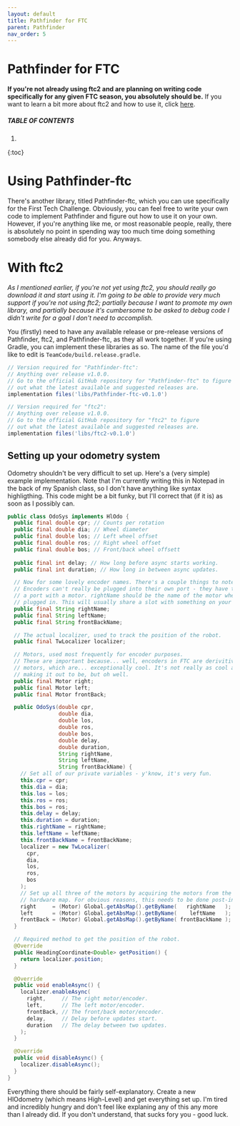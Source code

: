 ```yaml
---
layout: default
title: Pathfinder for FTC
parent: Pathfinder
nav_order: 5
---
```


# Pathfinder for FTC
**If you're not already using ftc2 and are planning on writing code specifically for any
given FTC season, you absolutely should be.** If you want to learn a bit more about ftc2
and how to use it, click [here](https://github.com/Wobblyyyy/ftc2).

##### TABLE OF CONTENTS
1. 
{:toc}


# Using Pathfinder-ftc
There's another library, titled Pathfinder-ftc, which you can use specifically for the
First Tech Challenge. Obviously, you can feel free to write your own code to implement
Pathfinder and figure out how to use it on your own. However, if you're anything like me,
or most reasonable people, really, there is absolutely no point in spending way too much
time doing something somebody else already did for you. Anyways.

# With ftc2
*As I mentioned earlier, if you're not yet using ftc2, you should really go download it and
start using it. I'm going to be able to provide very much support if you're not using ftc2;
partially because I want to promote my own library, and partially because it's cumbersome to
be asked to debug code I didn't write for a goal I don't need to accomplish.*

You (firstly) need to have any available release or pre-release versions of Pathfinder, ftc2,
and Pathfinder-ftc, as they all work together. If you're using Gradle, you can implement these
libraries as so. The name of the file you'd like to edit is `TeamCode/build.release.gradle`.
```gradle
// Version required for "Pathfinder-ftc":
// Anything over release v1.0.0.
// Go to the official GitHub repository for "Pathfinder-ftc" to figure
// out what the latest available and suggested releases are.
implementation files('libs/Pathfinder-ftc-v0.1.0')

// Version required for "ftc2":
// Anything over release v1.0.0.
// Go to the official GitHub repository for "ftc2" to figure
// out what the latest available and suggested releases are.
implementation files('libs/ftc2-v0.1.0')
```

## Setting up your odometry system
Odometry shouldn't be very difficult to set up. Here's a (very simple) example implementation. 
Note that I'm currently writing this in Notepad in the back of my Spanish class, so I don't
have anything like syntax highligthing. This code might be a bit funky, but I'll correct that
(if it is) as soon as I possibly can.
```java
public class OdoSys implements HlOdo {
  public final double cpr; // Counts per rotation
  public final double dia; // Wheel diameter 
  public final double los; // Left wheel offset 
  public final double ros; // Right wheel offset 
  public final double bos; // Front/back wheel offsett
  
  public final int delay; // How long before async starts working.
  public final int duration; // How long in between async updates.

  // Now for some lovely encoder names. There's a couple things to note here.
  // Encoders can't really be plugged into their own port - they have to share
  // a port with a motor. rightName should be the name of the motor where it's
  // plugged in. This will usually share a slot with something on your drivetrain.
  public final String rightName; 
  public final String leftName;
  public final String frontBackName;

  // The actual localizer, used to track the position of the robot.
  public final TwLocalizer localizer;

  // Motors, used most frequently for encoder purposes.
  // These are important because... well, encoders in FTC are derivitives of
  // motors, which are... exceptionally cool. It's not really as cool as I'm
  // making it out to be, but oh well.
  public final Motor right;
  public final Motor left;
  public final Motor frontBack;

  public OdoSys(double cpr,
                double dia,
                double los,
                double ros,
                double bos,
                double delay,
                double duration,
                String rightName,
                String leftName,
                String frontBackName) {
    // Set all of our private variables - y'know, it's very fun.
    this.cpr = cpr;
    this.dia = dia;
    this.los = los;
    this.ros = ros;
    this.bos = ros;
    this.delay = delay;
    this.duration = duration;
    this.rightName = rightName;
    this.leftName = leftName;
    this.frontBackName = frontBackName;
    localizer = new TwLocalizer(
      cpr,
      dia,
      los,
      ros,
      bos
    );
    // Set up all three of the motors by acquiring the motors from the absolute
    // hardware map. For obvious reasons, this needs to be done post-init.
    right     = (Motor) Global.getAbsMap().getByName(   rightName   );
    left      = (Motor) Global.getAbsMap().getByName(    leftName   );
    frontBack = (Motor) Global.getAbsMap().getByName( frontBackName );
  }

  // Required method to get the position of the robot. 
  @Override
  public HeadingCoordinate<Double> getPosition() {
    return localizer.position;
  }

  @Override
  public void enableAsync() {
    localizer.enableAsync(
      right,     // The right motor/encoder.
      left,      // The left motor/encoder.
      frontBack, // The front/back motor/encoder.
      delay,     // Delay before updates start.
      duration   // The delay between two updates.
    );
  }

  @Override
  public void disableAsync() {
    localizer.disableAsync();
  }
}
```
Everything there should be fairly self-explanatory. Create a new HlOdometry (which means
High-Level) and get everything set up. I'm tired and incredibly hungry and don't feel like
explaning any of this any more than I already did. If you don't understand, that sucks fory
you - good luck.